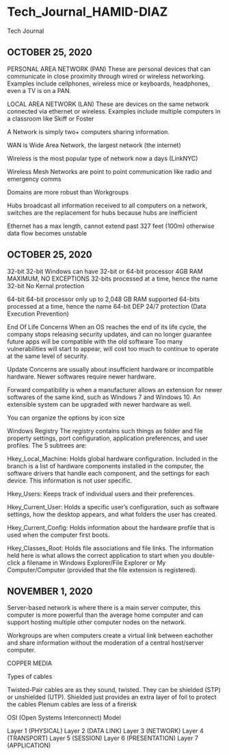 # Tech_Journal_HAMID-DIAZ
Tech Journal


## OCTOBER 25, 2020

PERSONAL AREA NETWORK (PAN)
  These are personal devices that can communicate in close proximity through wired or wireless networking. 
    Examples include cellphones, wireless mice or keyboards, headphones, even a TV is on a PAN. 
    
LOCAL AREA NETWORK (LAN)
  These are devices on the same network connected via ethernet or wireless.
    Examples include multiple computers in a classroom like Skiff or Foster

A Network is simply two+ computers sharing information. 

WAN is Wide Area Network, the largest network (the internet)

Wireless is the most popular type of network now a days (LinkNYC)

Wireless Mesh Networks are point to point communication like radio and emergency comms

Domains are more robust than Workgroups

Hubs broadcast all information received to all computers on a network, switches are the replacement for hubs because hubs are inefficient

Ethernet has a max length, cannot extend past 327 feet (100m) otherwise data flow becomes unstable

## OCTOBER 25, 2020

32-bit 
  32-bit Windows can have 32-bit or 64-bit processor
  4GB RAM MAXIMUM, NO EXCEPTIONS
  32-bits processed at a time, hence the name 32-bit
  No Kernal protection
  
64-bit
  64-bit processor only
  up to 2,048 GB RAM supported
  64-bits processed at a time, hence the name 64-bit
  DEP 24/7 protection (Data Execution Prevention)
  
End Of Life Concerns
  When an OS reaches the end of its life cycle, the company stops releasing security updates, and can no longer guarantee future apps will be compatible with the old software
  Too many vulnerabilities will start to appear, will cost too much to continue to operate at the same level of security. 
  
 Update Concerns are usually about insufficient hardware or incompatible hardware. Newer softwares require newer hardware.
 
 Forward compatibility is when a manufacturer allows an extension for newer softwares of the same kind, such as Windows 7 and Windows 10. An extensible system can be upgraded with newer hardware as well.
 
You can organize the options by icon size

Windows Registry
  The registry contains such things as folder and file property settings, port configuration, application preferences, and user profiles.
  The 5 subtrees are:
  
   Hkey_Local_Machine: Holds global hardware configuration. Included in the branch is a list of hardware components installed in the computer, the software drivers that handle each component, and the settings for each device. This information is not user specific.
   
   Hkey_Users: Keeps track of individual users and their preferences.
   
   Hkey_Current_User: Holds a specific user’s configuration, such as software settings, how the desktop appears, and what folders the user has created.
   
   Hkey_Current_Config: Holds information about the hardware profile that is used when the computer first boots.
   
   Hkey_Classes_Root: Holds file associations and file links. The information held here is what allows the correct application to start when you double-click a filename in Windows Explorer/File Explorer or My Computer/Computer (provided that the file extension is registered).
   

## NOVEMBER 1, 2020

Server-based network is where there is a main server computer, this computer is more powerful than the average home computer and can support hosting multiple other computer nodes on the network.

Workgroups are when computers create a virtual link between eachother and share information without the moderation of a central host/server computer.

COPPER MEDIA

Types of cables

  Twisted-Pair cables are as they sound, twisted. They can be shielded (STP) or unshielded (UTP). Shielded just provides an extra layer of foil to protect the cables
  Plenum cables are less of a firerisk
  
OSI (Open Systems Interconnect) Model

  Layer 1 (PHYSICAL)
  Layer 2 (DATA LINK)
  Layer 3 (NETWORK)
  Layer 4 (TRANSPORT)
  Layer 5 (SESSION)
  Layer 6 (PRESENTATION)
  Layer 7 (APPLICATION)
 
  
